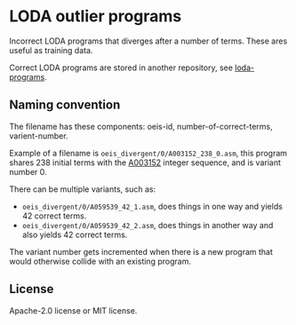 # LODA outlier programs

Incorrect LODA programs that diverges after a number of terms. These ares useful as training data.

Correct LODA programs are stored in another repository, see [loda-programs](https://github.com/loda-lang/loda-programs).


## Naming convention

The filename has these components: oeis-id, number-of-correct-terms, varient-number.

Example of a filename is `oeis_divergent/0/A003152_238_0.asm`, this program shares 238 initial terms with the [A003152](https://oeis.org/A003152) integer sequence, and is variant number 0.

There can be multiple variants, such as:
- `oeis_divergent/0/A059539_42_1.asm`, does things in one way and yields 42 correct terms.
- `oeis_divergent/0/A059539_42_2.asm`, does things in another way and also yields 42 correct terms.

The variant number gets incremented when there is a new program that would otherwise collide with an existing program.


## License

Apache-2.0 license or MIT license.
